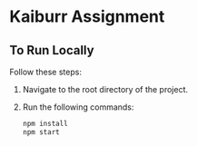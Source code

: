 # Kaiburr Assignment

## To Run Locally

Follow these steps:

1. Navigate to the root directory of the project.
2. Run the following commands:

   ```bash
   npm install
   npm start
